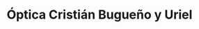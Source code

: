 ---
title: "Óptica Cristián Bugueño y Uriel"
url: /vina-del-mar/optica-cristian-bugueno-y-uriel/
shop: Optiker
---